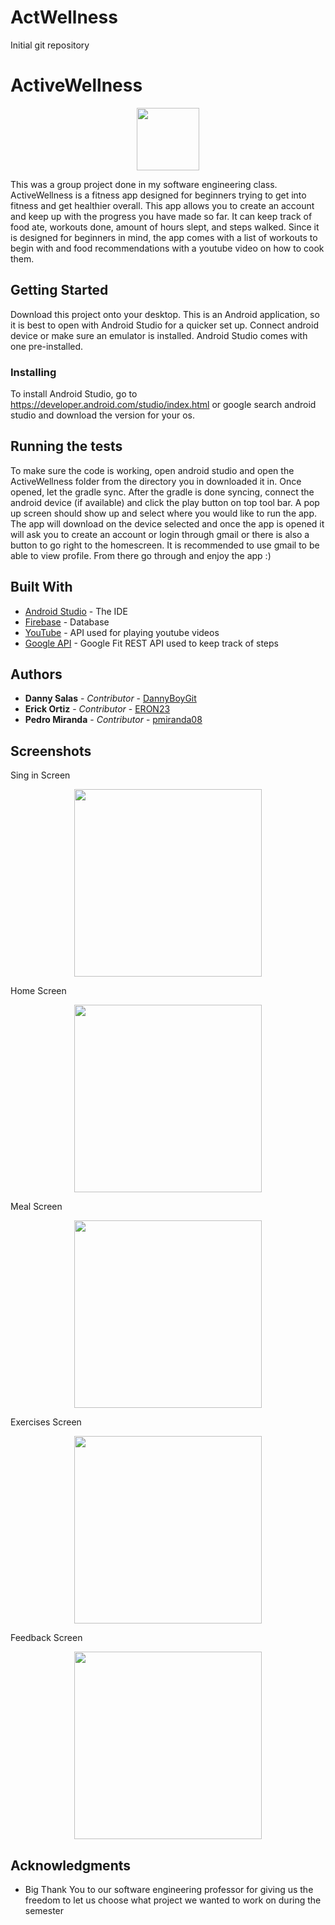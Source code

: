 # ActWellness
Initial git repository
# ActiveWellness

<p align="center">
  <img src="https://user-images.githubusercontent.com/19144547/40562656-8a90de80-6027-11e8-9824-1e79831e381c.png" width="100"/>
</p>

This was a group project done in my software engineering class. ActiveWellness is a fitness app designed for beginners trying to get into fitness and get healthier overall. This app allows you to create an account and keep up with the progress you have made so far. It can keep track of food ate, workouts done, amount of hours slept, and steps walked. Since it is designed for beginners in mind, the app comes with a list of workouts to begin with and food recommendations with a youtube video on how to cook them.

## Getting Started
Download this project onto your desktop. This is an Android application, so it is best to open with Android Studio for a quicker set up. Connect android device or make sure an emulator is installed. Android Studio comes with one pre-installed.

### Installing

To install Android Studio, go to https://developer.android.com/studio/index.html or google search android studio and download the version for your os.


## Running the tests

To make sure the code is working, open android studio and open the ActiveWellness folder from the directory you in downloaded it in. Once opened, let the gradle sync. After the gradle is done syncing, connect the android device (if available) and click the play button on top tool bar. A pop up screen should show up and select where you would like to run the app. The app will download on the device selected and once the app is opened it will ask you to create an account or login through gmail or there is also a button to go right to the homescreen. It is recommended to use gmail to be able to view profile. From there go through and enjoy the app :)

## Built With

* [Android Studio](https://developer.android.com/studio/index.html) - The IDE
* [Firebase](https://firebase.google.com/) - Database
* [YouTube](https://developers.google.com/youtube/android/player/) - API used for playing youtube videos
* [Google API](https://developers.google.com/fit/android/) - Google Fit REST API used to keep track of steps

## Authors

* **Danny Salas** - *Contributor* - [DannyBoyGit](https://github.com/DannyBoiGit)
* **Erick Ortiz** - *Contributor* - [ERON23](https://github.com/ERON23)
* **Pedro Miranda** - *Contributor* - [pmiranda08](https://github.com/pmiranda08)

## Screenshots

Sing in Screen
<p align="center">
  <img src="https://user-images.githubusercontent.com/19144547/40562801-137df1ec-6028-11e8-9dd8-7740584b86d4.png" width="300"/>
</p>

Home Screen
<p align="center">
  <img src="https://user-images.githubusercontent.com/19144547/40562811-1e400804-6028-11e8-9b1b-0377bfe14da4.png" width="300"/>
</p>

Meal Screen
<p align="center">
  <img src="https://user-images.githubusercontent.com/19144547/40562836-37c96df6-6028-11e8-8795-051d96cd273f.png" width="300"/>
</p>

Exercises Screen
<p align="center">
  <img src="https://user-images.githubusercontent.com/19144547/40562870-589f18a0-6028-11e8-9bc5-b9b4b759f18d.png" width="300"/>
</p>

Feedback Screen
<p align="center">
  <img src="https://user-images.githubusercontent.com/19144547/40562900-78868b8a-6028-11e8-86b6-c09a934b1693.png" width="300"/>
</p>


## Acknowledgments

* Big Thank You to our software engineering professor for giving us the freedom to let us choose what project we wanted to work on during the semester
